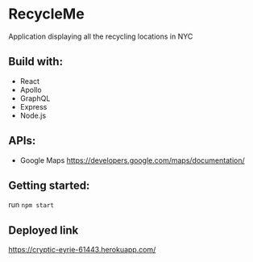 # RecycleMe

Application displaying all the recycling locations in NYC

## Build with: 

- React
- Apollo
- GraphQL
- Express
- Node.js

## APIs:

- Google Maps 
https://developers.google.com/maps/documentation/

## Getting started: 

run `npm start` 

## Deployed link

https://cryptic-eyrie-61443.herokuapp.com/
